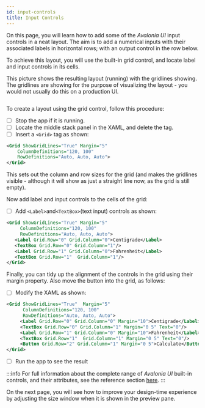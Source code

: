 ```yaml
---
id: input-controls
title: Input Controls
---
```


On this page, you will learn how to add some of the _Avalonia UI_ input controls in a neat layout. The aim is to add a numerical inputs with their associated labels in horizontal rows; with an output control in the row below. 

To achieve this layout, you will use the built-in grid control, and locate label and input controls in its cells.

This picture shows the resulting layout (running) with the gridlines showing. The gridlines are showing for the purpose of visualizing the layout - you would not usually do this on a production UI. 

<div style={{textAlign: 'center'}}>
    <img src="/img/get-started/input-controls/image (46).png" alt="" />
</div>



To create a layout using the grid control, follow this procedure:

* [ ] Stop the app if it is running.
* [ ] Locate the middle stack panel in the XAML, and delete the tag.
* [ ] Insert a `<Grid>` tag as shown:

```xml
<Grid ShowGridLines="True" Margin="5"
    ColumnDefinitions="120, 100" 
    RowDefinitions="Auto, Auto, Auto">  
</Grid>
```

This sets out the column and row sizes for the grid (and makes the gridlines visible - although it will show as just a straight line now, as the grid is still empty).

Now add label and input controls to the cells of the grid:

* [ ] Add `<Label>`and`<TextBox>`(text input) controls as shown:

```xml
<Grid ShowGridLines="True" Margin="5"
     ColumnDefinitions="120, 100" 
     RowDefinitions="Auto, Auto, Auto">
   <Label Grid.Row="0" Grid.Column="0">Centigrade</Label>
   <TextBox Grid.Row="0" Grid.Column="1"/>
   <Label Grid.Row="1" Grid.Column="0">Fahrenheit</Label>
   <TextBox Grid.Row="1"  Grid.Column="1"/>
</Grid>
```

Finally, you can tidy up the alignment of the controls in the grid using their margin property. Also move the button into the grid, as follows:

* [ ] Modify the XAML as shown:

```xml
<Grid ShowGridLines="True"  Margin="5" 
      ColumnDefinitions="120, 100" 
      RowDefinitions="Auto, Auto, Auto">
     <Label Grid.Row="0" Grid.Column="0" Margin="10">Centigrade</Label>
     <TextBox Grid.Row="0" Grid.Column="1" Margin="0 5" Text="0"/>
     <Label Grid.Row="1" Grid.Column="0" Margin="10">Fahrenheit</Label>
     <TextBox Grid.Row="1"  Grid.Column="1" Margin="0 5" Text="0"/>
     <Button Grid.Row="2" Grid.Column="1" Margin="0 5">Calculate</Button>
</Grid>
```

* [ ] Run the app to see the result



:::info
For full information about the complete range of _Avalonia UI_ built-in controls, and their attributes, see the reference section [here](../reference/controls/).
:::

On the next page, you will see how to improve your design-time experience by adjusting the size window when it is shown in the preview pane.
